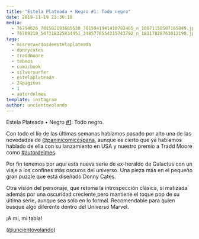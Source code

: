 ```yaml
---
title: "Estela Plateada • Negro #1: Todo negro"
date: 2019-11-19 23:36:18
media: 
  - 76794626_701582193685520_7015941941418782465_n_18071158507165849.jpg
  - 76709219_547318325834451_3485776554215743792_n_18117828763012198.jpg
tags: 
  - misrecuerdosdeestelaplateada
  - donnycates
  - traddmoore
  - tebeos
  - comicbook
  - silversurfer
  - estelaplateada
  - 24paginas
  - 1
  - autordelmes
template: instagram
author: uncientovolando
---
```


Estela Plateada • Negro [#1](/tags/1): Todo negro.


Con todo el lío de las últimas semanas habíamos pasado por alto una de las novedades de [@paninicomicespana](https://instagram.com/paninicomicespana), aunque es cierto que ya habíamos hablado de ella con su lanzamiento en USA y nuestro premio a Tradd Moore como [#autordelmes](/tags/autordelmes).


Por fin tenemos por aquí esta nueva serie de ex-heraldo de Galactus con un viaje a los confines más oscuros del universo. Una pieza más en el pequeño gran puzzle que está diseñado 
Donny Cates.


Otra visión del personaje, que retoma la introspección clásica, sí matizada además por una oscuridad creciente,pero mantiene el toque pop de su última serie, aunque sea solo en lo formal. Recomendable para quien busque algo diferente dentro del Universo Marvel.


¡A mí, mi tabla!


([@uncientovolando](https://instagram.com/uncientovolando))
